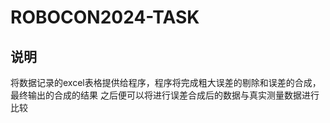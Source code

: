 # ROBOCON2024-TASK
## 说明
将数据记录的excel表格提供给程序，程序将完成粗大误差的剔除和误差的合成，最终输出的合成的结果
之后便可以将进行误差合成后的数据与真实测量数据进行比较
